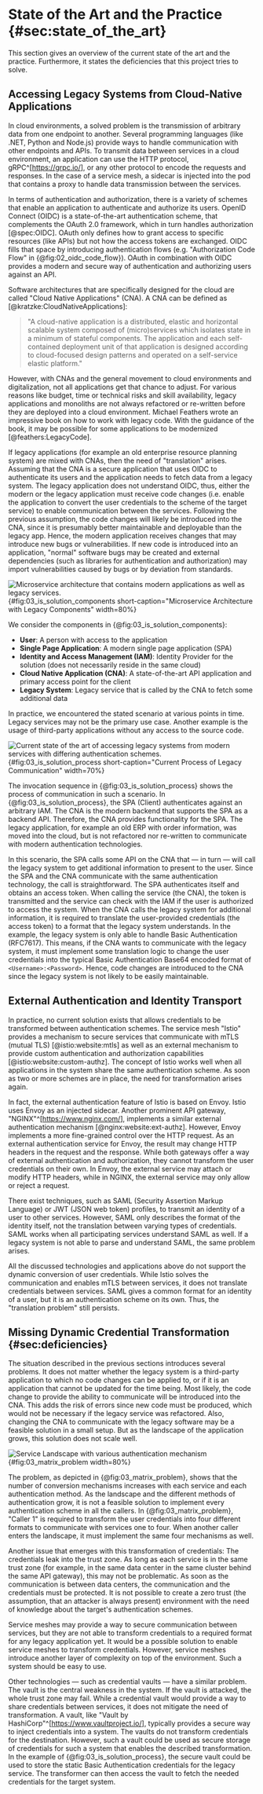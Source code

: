 # State of the Art and the Practice {#sec:state_of_the_art}

This section gives an overview of the current state of the art and the practice. Furthermore, it states the deficiencies that this project tries to solve.

## Accessing Legacy Systems from Cloud-Native Applications

In cloud environments, a solved problem is the transmission of arbitrary data from one endpoint to another. Several programming languages (like .NET, Python and Node.js) provide ways to handle communication with other endpoints and APIs. To transmit data between services in a cloud environment, an application can use the HTTP protocol, gRPC^[<https://grpc.io/>], or any other protocol to encode the requests and responses. In the case of a service mesh, a sidecar is injected into the pod that contains a proxy to handle data transmission between the services.

In terms of authentication and authorization, there is a variety of schemes that enable an application to authenticate and authorize its users. OpenID Connect (OIDC) is a state-of-the-art authentication scheme, that complements the OAuth 2.0 framework, which in turn handles authorization [@spec:OIDC]. OAuth only defines how to grant access to specific resources (like APIs) but not how the access tokens are exchanged. OIDC fills that space by introducing authentication flows (e.g. "Authorization Code Flow" in {@fig:02_oidc_code_flow}). OAuth in combination with OIDC provides a modern and secure way of authentication and authorizing users against an API.

Software architectures that are specifically designed for the cloud are called "Cloud Native Applications" (CNA). A CNA can be defined as [@kratzke:CloudNativeApplications]:

> "A cloud-native application is a distributed, elastic and horizontal scalable system composed of (micro)services which isolates state in a minimum of stateful components. The application and each self-contained deployment unit of that application is designed according to cloud-focused design patterns and operated on a self-service elastic platform."

However, with CNAs and the general movement to cloud environments and digitalization, not all applications get that chance to adjust. For various reasons like budget, time or technical risks and skill availability, legacy applications and monoliths are not always refactored or re-written before they are deployed into a cloud environment. Michael Feathers wrote an impressive book on how to work with legacy code. With the guidance of the book, it may be possible for some applications to be modernized [@feathers:LegacyCode].

If legacy applications (for example an old enterprise resource planning system) are mixed with CNAs, then the need of "translation" arises. Assuming that the CNA is a secure application that uses OIDC to authenticate its users and the application needs to fetch data from a legacy system. The legacy application does not understand OIDC, thus, either the modern or the legacy application must receive code changes (i.e. enable the application to convert the user credentials to the scheme of the target service) to enable communication between the services. Following the previous assumption, the code changes will likely be introduced into the CNA, since it is presumably better maintainable and deployable than the legacy app. Hence, the modern application receives changes that may introduce new bugs or vulnerabilities. If new code is introduced into an application, "normal" software bugs may be created and external dependencies (such as libraries for authentication and authorization) may import vulnerabilities caused by bugs or by deviation from standards.

![Microservice architecture that contains modern applications as well as legacy services.](diagrams/component/is-solution-showcase.puml){#fig:03_is_solution_components short-caption="Microservice Architecture with Legacy Components" width=80%}

We consider the components in {@fig:03_is_solution_components}:

- **User**: A person with access to the application
- **Single Page Application**: A modern single page application (SPA)
- **Identity and Access Management (IAM)**: Identity Provider for the solution (does not necessarily reside in the same cloud)
- **Cloud Native Application (CNA)**: A state-of-the-art API application and primary access point for the client
- **Legacy System**: Legacy service that is called by the CNA to fetch some additional data

In practice, we encountered the stated scenario at various points in time. Legacy services may not be the primary use case. Another example is the usage of third-party applications without any access to the source code.

![Current state of the art of accessing legacy systems from modern services with differing authentication schemes.](diagrams/sequences/is-solution-process.puml){#fig:03_is_solution_process short-caption="Current Process of Legacy Communication" width=70%}

The invocation sequence in {@fig:03_is_solution_process} shows the process of communication in such a scenario. In {@fig:03_is_solution_process}, the SPA (Client) authenticates against an arbitrary IAM. The CNA is the modern backend that supports the SPA as a backend API. Therefore, the CNA provides functionality for the SPA. The legacy application, for example an old ERP with order information, was moved into the cloud, but is not refactored nor re-written to communicate with modern authentication technologies.

In this scenario, the SPA calls some API on the CNA that — in turn — will call the legacy system to get additional information to present to the user. Since the SPA and the CNA communicate with the same authentication technology, the call is straightforward. The SPA authenticates itself and obtains an access token. When calling the service (the CNA), the token is transmitted and the service can check with the IAM if the user is authorized to access the system. When the CNA calls the legacy system for additional information, it is required to translate the user-provided credentials (the access token) to a format that the legacy system understands. In the example, the legacy system is only able to handle Basic Authentication (RFC7617). This means, if the CNA wants to communicate with the legacy system, it must implement some translation logic to change the user credentials into the typical Basic Authentication Base64 encoded format of `<Username>:<Password>`. Hence, code changes are introduced to the CNA since the legacy system is not likely to be easily maintainable.

## External Authentication and Identity Transport

In practice, no current solution exists that allows credentials to be transformed between authentication schemes. The service mesh "Istio" provides a mechanism to secure services that communicate with mTLS (mutual TLS) [@istio:website:mtls] as well as an external mechanism to provide custom authentication and authorization capabilities [@istio:website:custom-authz]. The concept of Istio works well when all applications in the system share the same authentication scheme. As soon as two or more schemes are in place, the need for transformation arises again.

In fact, the external authentication feature of Istio is based on Envoy. Istio uses Envoy as an injected sidecar. Another prominent API gateway, "NGINX"^[<https://www.nginx.com/>], implements a similar external authentication mechanism [@nginx:website:ext-authz]. However, Envoy implements a more fine-grained control over the HTTP request. As an external authentication service for Envoy, the result may change HTTP headers in the request and the response. While both gateways offer a way of external authentication and authorization, they cannot transform the user credentials on their own. In Envoy, the external service may attach or modify HTTP headers, while in NGINX, the external service may only allow or reject a request.

There exist techniques, such as SAML (Security Assertion Markup Language) or JWT (JSON web token) profiles, to transmit an identity of a user to other services. However, SAML only describes the format of the identity itself, not the translation between varying types of credentials. SAML works when all participating services understand SAML as well. If a legacy system is not able to parse and understand SAML, the same problem arises.

All the discussed technologies and applications above do not support the dynamic conversion of user credentials. While Istio solves the communication and enables mTLS between services, it does not translate credentials between services. SAML gives a common format for an identity of a user, but it is an authentication scheme on its own. Thus, the "translation problem" still persists.

## Missing Dynamic Credential Transformation {#sec:deficiencies}

The situation described in the previous sections introduces several problems. It does not matter whether the legacy system is a third-party application to which no code changes can be applied to, or if it is an application that cannot be updated for the time being. Most likely, the code change to provide the ability to communicate will be introduced into the CNA. This adds the risk of errors since new code must be produced, which would not be necessary if the legacy service was refactored. Also, changing the CNA to communicate with the legacy software may be a feasible solution in a small setup. But as the landscape of the application grows, this solution does not scale well.

![Service Landscape with various authentication mechanism](diagrams/component/matrix-problem.puml){#fig:03_matrix_problem width=80%}

The problem, as depicted in {@fig:03_matrix_problem}, shows that the number of conversion mechanisms increases with each service and each authentication method. As the landscape and the different methods of authentication grow, it is not a feasible solution to implement every authentication scheme in all the callers. In {@fig:03_matrix_problem}, "Caller 1" is required to transform the user credentials into four different formats to communicate with services one to four. When another caller enters the landscape, it must implement the same four mechanisms as well.

Another issue that emerges with this transformation of credentials: The credentials leak into the trust zone. As long as each service is in the same trust zone (for example, in the same data center in the same cluster behind the same API gateway), this may not be problematic. As soon as the communication is between data centers, the communication and the credentials must be protected. It is not possible to create a zero trust (the assumption, that an attacker is always present) environment with the need of knowledge about the target's authentication schemes.

Service meshes may provide a way to secure communication between services, but they are not able to transform credentials to a required format for any legacy application yet. It would be a possible solution to enable service meshes to transform credentials. However, service meshes introduce another layer of complexity on top of the environment. Such a system should be easy to use.

Other technologies — such as credential vaults — have a similar problem. The vault is the central weakness in the system. If the vault is attacked, the whole trust zone may fail. While a credential vault would provide a way to share credentials between services, it does not mitigate the need of transformation. A vault, like "Vault by HashiCorp"^[<https://www.vaultproject.io/>], typically provides a secure way to inject credentials into a system. The vaults do not transform credentials for the destination. However, such a vault could be used as secure storage of credentials for such a system that enables the described transformation. In the example of {@fig:03_is_solution_process}, the secure vault could be used to store the static Basic Authentication credentials for the legacy service. The transformer can then access the vault to fetch the needed credentials for the target system.
